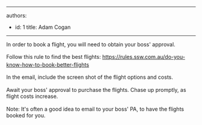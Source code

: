 

---
authors:
  - id: 1
    title: Adam Cogan
---




<span class='intro'> <p>In order to book a flight, you will need to obtain your boss' approval.</p> </span>

<p><span style="line-height&#58;1.5em;">Follow this rule to find the best flights&#58; <a href="/_layouts/15/FIXUPREDIRECT.ASPX?WebId=3dfc0e07-e23a-4cbb-aac2-e778b71166a2&amp;TermSetId=07da3ddf-0924-4cd2-a6d4-a4809ae20160&amp;TermId=7ee28b28-64c0-463e-9959-9887538bdea6">https&#58;//rules.ssw.com.au/do-you-know-how-to-book-better-flights​​</a>​</span></p><div>In the email, include the screen shot of the flight options and costs.</div><div><br></div><div>Await your boss' approval to purchase the flights. Chase up promptly, as flight costs increase.</div><div><br></div><div>Note&#58; It's often a good idea to email to your boss' PA, to have the flights booked for you.</div>



